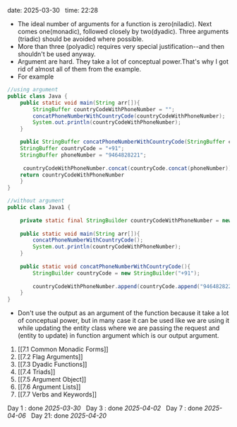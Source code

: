 date: 2025-03-30  
time: 22:28  

- The ideal number of arguments for a function is zero(niladic). Next comes one(monadic), followed closely by two(dyadic). Three arguments (triadic) should be avoided where possible.
- More than three (polyadic) requires very special justification--and then shouldn't be used anyway.
- Argument are hard. They take a lot of conceptual power.That's why I got rid of almost all of them from the example.
- For example
```java
//using argument
public class Java {
	public static void main(String arr[]){
		StringBuffer countryCodeWithPhoneNumber = "";
		concatPhoneNumberWithCountryCode(countryCodeWithPhoneNumber);
		System.out.println(countryCodeWithPhoneNumber);
	}

	public StringBuffer concatPhoneNumberWithCountryCode(StringBuffer countryCodeWithPhoneNumber){
	StringBuffer countryCode = "+91";
	StringBuffer phoneNumber = "9464828221";
	
	 countryCodeWithPhoneNumber.concat(countryCode.concat(phoneNumber));
	return countryCodeWithPhoneNumber
	}
}
```

```java
//without argument
public class Java1 {  
  
    private static final StringBuilder countryCodeWithPhoneNumber = new StringBuilder();  
  
    public static void main(String arr[]){  
        concatPhoneNumberWithCountryCode();  
        System.out.println(countryCodeWithPhoneNumber);  
    }  
  
    public static void concatPhoneNumberWithCountryCode(){  
        StringBuilder countryCode = new StringBuilder("+91");  
  
        countryCodeWithPhoneNumber.append(countryCode.append("9464828221"));  
    }  
}
```

- Don't use the output as an argument of the function because it  take a lot of conceptual power, but in many case it can be used like we are using it while updating the entity class where we are passing the request and (entity to update) in function argument which is our output argument.

1. [[7.1 Common Monadic Forms]]
2. [[7.2 Flag Arguments]]
3. [[7.3 Dyadic Functions]]
4. [[7.4 Triads]]
5. [[7.5 Argument Object]]
6. [[7.6 Argument Lists]]
7. [[7.7 Verbs and Keywords]]

Day 1 : done *2025-03-30*  
Day 3 : done *2025-04-02*  
Day 7 : done *2025-04-06*  
Day 21: done *2025-04-20*